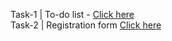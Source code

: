 Task-1 | To-do list - [Click here](https://kirthi-21.github.io/LetsGrowMore-VIP-22/todolist/)  
Task-2 | Registration form [Click here](https://kirthi-21.github.io/LetsGrowMore-VIP-22/reg-form/)
